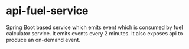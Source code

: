 # api-fuel-service
Spring Boot based service which emits event which is consumed by fuel calculator service. It emits events every 2 minutes. It also exposes api to produce an on-demand event.
